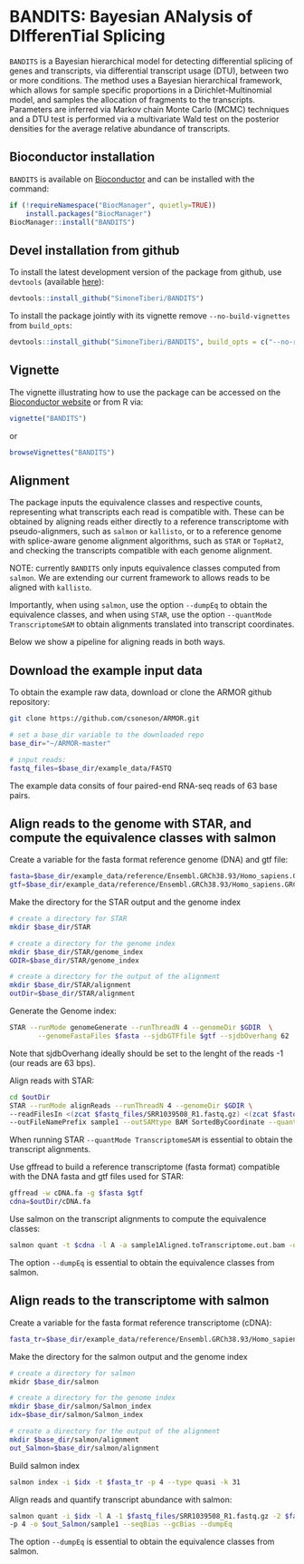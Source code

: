 # BANDITS: Bayesian ANalysis of DIfferenTial Splicing
`BANDITS` is a Bayesian hierarchical model for detecting differential splicing of genes and transcripts,
via differential transcript usage (DTU), 
between two or more conditions.
The method uses a Bayesian hierarchical framework, which allows for sample specific proportions
in a Dirichlet-Multinomial model, and samples the allocation of fragments to the transcripts.
Parameters are inferred via Markov chain Monte Carlo (MCMC) techniques and a DTU test is performed 
via a multivariate Wald test on the posterior densities for the average relative abundance of transcripts.

## Bioconductor installation 
`BANDITS` is available on [Bioconductor](https://www.bioconductor.org/packages/release/bioc/html/BANDITS.html) and can be installed with the command:
``` r
if (!requireNamespace("BiocManager", quietly=TRUE))
    install.packages("BiocManager")
BiocManager::install("BANDITS")
```

## Devel installation from github
To install the latest development version of the package from github, use `devtools` (available [here](https://github.com/hadley/devtools)):
``` r
devtools::install_github("SimoneTiberi/BANDITS")
```

To install the package jointly with its vignette remove `--no-build-vignettes` from `build_opts`:
``` r
devtools::install_github("SimoneTiberi/BANDITS", build_opts = c("--no-resave-data", "--no-manual"))
```

## Vignette
The vignette illustrating how to use the package can be accessed on the 
[Bioconductor website](https://www.bioconductor.org/packages/release/bioc/vignettes/BANDITS/inst/doc/BANDITS.pdf)
or from R via:
``` r
vignette("BANDITS")
```
or
``` r
browseVignettes("BANDITS")
```

## Alignment
The package inputs the equivalence classes and respective counts, representing what transcripts each read is compatible with.
These can be obtained by aligning reads either directly to a reference transcriptome with pseudo-alignmers, such as `salmon` or `kallisto`, or to a reference genome with splice-aware genome alignment algorithms, such as `STAR` or `TopHat2`, and checking the transcripts compatible with each genome alignment.

NOTE: currently `BANDITS` only inputs equivalence classes computed from `salmon`.
We are extending our current framework to allows reads to be aligned with `kallisto`.

Importantly, when using `salmon`, use the option `--dumpEq` to obtain the equivalence classes, and when using `STAR`, use the option `--quantMode TranscriptomeSAM` to obtain alignments translated into transcript coordinates.

Below we show a pipeline for aligning reads in both ways.

## Download the example input data
To obtain the example raw data, download or clone the ARMOR github repository:
``` bash
git clone https://github.com/csoneson/ARMOR.git

# set a base_dir variable to the downloaded repo
base_dir="~/ARMOR-master"

# input reads:
fastq_files=$base_dir/example_data/FASTQ
```

The example data consits of four paired-end RNA-seq reads of 63 base pairs.

## Align reads to the genome with STAR, and compute the equivalence classes with salmon
Create a variable for the fasta format reference genome (DNA) and gtf file:
``` bash
fasta=$base_dir/example_data/reference/Ensembl.GRCh38.93/Homo_sapiens.GRCh38.dna.chromosome.1.1.10M.fa
gtf=$base_dir/example_data/reference/Ensembl.GRCh38.93/Homo_sapiens.GRCh38.93.1.1.10M.gtf
```

Make the directory for the STAR output and the genome index
``` bash
# create a directory for STAR
mkdir $base_dir/STAR

# create a directory for the genome index
mkdir $base_dir/STAR/genome_index
GDIR=$base_dir/STAR/genome_index

# create a directory for the output of the alignment
mkdir $base_dir/STAR/alignment
outDir=$base_dir/STAR/alignment
```

Generate the Genome index:
``` bash
STAR --runMode genomeGenerate --runThreadN 4 --genomeDir $GDIR  \
	   --genomeFastaFiles $fasta --sjdbGTFfile $gtf --sjdbOverhang 62
```
Note that sjdbOverhang ideally should be set to the lenght of the reads -1 (our reads are 63 bps).

Align reads with STAR:
``` bash
cd $outDir
STAR --runMode alignReads --runThreadN 4 --genomeDir $GDIR \
--readFilesIn <(zcat $fastq_files/SRR1039508_R1.fastq.gz) <(zcat $fastq_files/SRR1039508_R2.fastq.gz) \
--outFileNamePrefix sample1 --outSAMtype BAM SortedByCoordinate --quantMode TranscriptomeSAM
```
When running STAR `--quantMode TranscriptomeSAM` is essential to obtain the transcript alignments.

Use gffread to build a reference transcriptome (fasta format) compatible with the DNA fasta and gtf files used for STAR:
``` bash
gffread -w cDNA.fa -g $fasta $gtf
cdna=$outDir/cDNA.fa
```

Use salmon on the transcript alignments to compute the equivalence classes:
``` bash
salmon quant -t $cdna -l A -a sample1Aligned.toTranscriptome.out.bam -o sample1 -p 4 --dumpEq
```
The option `--dumpEq` is essential to obtain the equivalence classes from salmon.


## Align reads to the transcriptome with salmon
Create a variable for the fasta format reference transcriptome (cDNA):
``` bash
fasta_tr=$base_dir/example_data/reference/Ensembl.GRCh38.93/Homo_sapiens.GRCh38.cdna.all.1.1.10M.fa.gz
```

Make the directory for the salmon output and the genome index
``` bash
# create a directory for salmon
mkidr $base_dir/salmon

# create a directory for the genome index
mkdir $base_dir/salmon/Salmon_index
idx=$base_dir/salmon/Salmon_index

# create a directory for the output of the alignment
mkdir $base_dir/salmon/alignment
out_Salmon=$base_dir/salmon/alignment
```

Build salmon index
``` bash
salmon index -i $idx -t $fasta_tr -p 4 --type quasi -k 31
```

Align reads and quantify transcript abundance with salmon:
``` bash
salmon quant -i $idx -l A -1 $fastq_files/SRR1039508_R1.fastq.gz -2 $fastq_files/SRR1039508_R2.fastq.gz \
-p 4 -o $out_Salmon/sample1 --seqBias --gcBias --dumpEq
```
The option `--dumpEq` is essential to obtain the equivalence classes from salmon.
